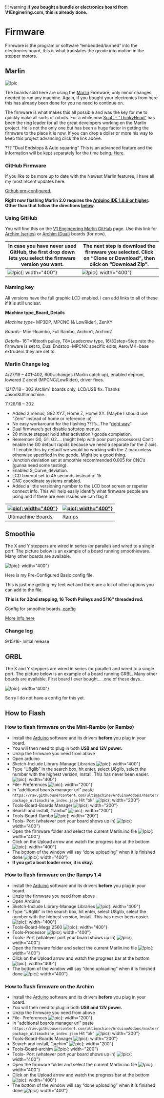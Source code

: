 !!! warning
    **If you bought a bundle or electronics board from V1Enginering.com, this is already done.**

# Firmware
Firmware is the program or software “embedded/burned” into the electronics board, this is what
translates the gcode into motion in the stepper motors.

## Marlin

![!pic](https://www.v1engineering.com/wp-content/uploads/2015/05/Marlin-Logo-GitHub.png)

The boards sold here are using the [Marlin](https://github.com/MarlinFirmware/Marlin) Firmware, only
minor changes needed to run any machine. Again, if you bought your electronics from here this has
already been done for you no need to continue on.

The firmware is what makes this all possible and was the key for me to quickly make all sorts of
robots. For a while now [Scott – “ThinkyHead”](https://www.patreon.com/thinkyhead/posts) has been the ring leader for all the great developers
working on the Marlin project. He is not the only one but has been a huge factor in getting the
firmware to the place it is now. If you can drop a dollar or more his way to keep this project
advancing click the link above.

??? "Dual Endstops & Auto squaring"
    This is an advanced feature and the information will be kept separately for the time being,
    [Here](../electronics/dual-endstops).

### GitHub Firmware

If you like to be more up to date with the Newest Marlin features, I have all my most recent updates here.

[Github pre-configured.](https://github.com/Allted/Marlin/tree/CHOOSE_VERSION)

**Right now flashing Marlin 2.0 requires the [Arduino IDE 1.8.9 or
higher](https://www.arduino.cc/en/Main/Software). Other than that follow the
directions [below](#how-to-flash).**

### Using GitHub

You will find this on the [V1 Engineering Marlin GitHub](https://github.com/Allted/Marlin) page. Use
this link for [Archim
(series)](https://www.dropbox.com/s/ewtzsfl8irxhpsl/Marlin-c4c3fc45d198476bf22ef69800a8a3f8e18707e3.zip?dl=0) or
[Archim (Dual)](https://www.dropbox.com/s/d3fw4rqjbb3gyqb/arch1dual.zip?dl=0) boards (for now).

| In case you have never used GitHub, the first drop down lets you select the firmware version you want. | The next step is download the firmware you selected. Click on “Clone or Download”, then click on “Download Zip”. |
|--------------------------------------------------------------------------------------------------------|------------------------------------------------------------------------------------------------------------------|
| ![!pic](https://www.v1engineering.com/wp-content/uploads/2017/11/select-github.jpg){: width="400"}     | ![!pic](https://www.v1engineering.com/wp-content/uploads/2017/11/download-github.jpg){: width="400"}             |

### Naming key

All versions have the full graphic LCD enabled. I can add links to all of these if it is still unclear.

**Machine type_Board_Details**

_Machine type_– MP3DP, MPCNC (& LowRider), ZenXY

_Boards_– Mini-Roambo, Full Rambo, Archim1, Archim2

_Details_– 16T=16tooth pulley, T8=Leadscrew type, 16/32step=Step rate the firmware is set to, Dual Endstop=MPCNC specific edits, Aero/MK=base extruders they are set to.

### Marlin Change log

4/27/19 – 401-402, 600+changes (Marlin catch up), enabled eeprom, lowered Z accel (MPCNC/LowRider), driver fixes.

12/17/18 – 303 Archim1 boards only, LCD/USB fix. Thanks Jason&Ultimachine.

11/28/18 – 302

- Added 3 menus, G92 XYZ, Home Z, Home XY. (Maybe I should use “Zero” instead of home or reference :p)
- No easy workaround for the flashing ???’s…The “[right way](https://github.com/MarlinFirmware/Marlin/issues/7342)”
- Dual firmware’s get disable softstop menus.
- 20 minute stepper hold after activation / gcode completion.
- Remember G0, G1, G2…. (might help with poor post processors) Can’t enable the G0 default rapids because we need a separate for the Z axis. If I enable this by default we would be working with the Z max unless otherwise specified in the gcode. Might be a good thing.
- Junction deviation set at smoothie recommended 0.005 for CNC’s (gunna need some testing).
- Enabled S_Curve_deviation.
- LCD timeout set to 45 seconds instead of 15.
- CNC coordinate systems enabled.
- Added a little versioning number to the LCD boot screen or repetier connect info. This will help easily identify what firmware people are using and if there are ever issues we can flag it.

| [![pic](https://www.v1engineering.com/wp-content/uploads/2017/04/IMG_20170411_181548-1080x702.jpg){: width="400"}](../electronics/ultimachine.md) | [![pic](https://www.v1engineering.com/wp-content/uploads/2015/04/IMG_20150418_093541-1080x810.jpg){: width="400"}](../electronics/ramps.md) |
|---------------------------------------------------------------------------------------------------------------------------------------------------|---------------------------------------------------------------------------------------------------------------------------------------------|
|  [Ultimachine Boards](../electronics/ultimachine.md)                                                                                              | [Ramps](../electronics/ramps.md)                                                                                                            |

## Smoothie

The X and Y steppers are wired in series (or parallel) and wired to a single port. The picture below
is an example of a board running smoothieware. Many other boards are available.

![!pic](https://www.v1engineering.com/wp-content/uploads/2016/12/IMG_20170405_184727.jpg){: width="400"}

Here is my Pre-Configured Basic config file.

This is just me getting my feet wet and there are a lot of other options you can add to the file.

**This is for 32nd stepping, 16 Tooth Pulleys and  5/16″ threaded rod.**

Config for smoothie boards..[config](https://www.v1engineering.com/wp-content/uploads/2016/09/config.zip)

[More info here](https://www.v1engineering.com/forum/topic/sbase-smoothieware/)

### Change log

9/15/16- Initial release

## GRBL

The X and Y steppers are wired in series (or parallel) and wired to a single port. The picture below
is an example of a board running GRBL. Many other boards are available. First board I ever
bought…..one of these days…

![!pic](https://www.v1engineering.com/wp-content/uploads/2016/12/IMG_20170405_185038.jpg){: width="400"}

Sorry I do not have a config for this yet.

## How to Flash

### How to flash firmware on the Mini-Rambo (or Rambo)

- Install the [Arduino](https://www.arduino.cc/en/Main/Software) software and its drivers **before** you plug in your board.
- You will then need to plug in both **USB and 12V power.**
- Unzip the firmware you need from above
- Open arduino
- Sketch-Include Library-Manage Libraries
![!pic](https://www.v1engineering.com/wp-content/uploads/2016/12/u81.png){: width="400"}
- Type “U8glib” in the search box, hit enter, select U8glib, select the number with the highest
    version, Install. This has never been easier.
![!pic](https://www.v1engineering.com/wp-content/uploads/2016/12/u82.png){: width="400"}
- File- Preferences
![!pic](https://www.v1engineering.com/wp-content/uploads/2016/12/ram1.png){: width="200"}
- In “additional boards manager url” paste
    `https://raw.githubusercontent.com/ultimachine/ArduinoAddons/master/package_ultimachine_index.json`
    Hit “ok”
![!pic](https://www.v1engineering.com/wp-content/uploads/2016/12/ram2.png){: width="200"}
- Tools-Board-Boards Manager
![!pic](https://www.v1engineering.com/wp-content/uploads/2016/12/ram3.png){: width="200"}
- Search and install, “rambo”
![!pic](https://www.v1engineering.com/wp-content/uploads/2016/12/ram4.png){: width="200"}
- Tools-Board-Rambo
![!pic](https://www.v1engineering.com/wp-content/uploads/2016/12/ram5.png){: width="200"}
- Tools- Port (whatever port your board shows up in)
![!pic](https://www.v1engineering.com/wp-content/uploads/2015/12/port.png){: width="400"}
- Open the firmware folder and select the current Marlin.ino file
![!pic](https://www.v1engineering.com/wp-content/uploads/2018/11/Marlin19.jpg){: width="400"}
- Click on the Upload arrow and watch the progress bar at the bottom
![!pic](https://www.v1engineering.com/wp-content/uploads/2015/12/upload.png){: width="400"}
- The bottom of the window will say “done uploading” when it is finished done
![!pic](https://www.v1engineering.com/wp-content/uploads/2015/12/done-e1487436522248.png){: width="400"}
- **If you get a boot loader error, it is okay.**

### How to flash firmware on the Ramps 1.4

- Install the [Arduino](https://www.arduino.cc/en/Main/Software) software and its drivers **before** you plug in your board.
- Unzip the firmware you need from above
- Open Arduino
- Sketch-Include Library-Manage Libraries
![!pic](https://www.v1engineering.com/wp-content/uploads/2016/12/u81.png){: width="400"}
- Type “U8glib” in the search box, hit enter, select U8glib, select the number with the highest
    version, Install. This has never been easier.
![!pic](https://www.v1engineering.com/wp-content/uploads/2016/12/u82.png){: width="400"}
- Tools-Board-Mega 2560
![!pic](https://www.v1engineering.com/wp-content/uploads/2015/12/board.png){: width="400"}
- Tools-Processor
![!pic](https://www.v1engineering.com/wp-content/uploads/2015/12/proc.png){: width="400"}
- Tools- Port (whatever port your board shows up in)
![!pic](https://www.v1engineering.com/wp-content/uploads/2015/12/port.png){: width="400"}
- Open the firmware folder and select the current Marlin.ino file
![!pic](https://www.v1engineering.com/wp-content/uploads/2018/11/Marlin19.jpg){: width="400"}
- Click on the Upload arrow and watch the progress bar at the bottom
![!pic](https://www.v1engineering.com/wp-content/uploads/2015/12/upload.png){: width="400"}
- The bottom of the window will say “done uploading” when it is finished done
![!pic](https://www.v1engineering.com/wp-content/uploads/2015/12/done-e1487436522248.png){: width="400"}

### How to flash firmware on the Archim

- Install the [Arduino](https://www.arduino.cc/en/Main/Software) software and its drivers **before** you plug in your board.
- You will then need to plug in both **USB and 12V power.**
- Unzip the firmware you need from above
- File- Preferences
![!pic](https://www.v1engineering.com/wp-content/uploads/2016/12/ram1.png){: width="200"}
- In “additional boards manager url” paste
    `https://raw.githubusercontent.com/ultimachine/ArduinoAddons/master/package_ultimachine_index.json`
    Hit “ok”
![!pic](https://www.v1engineering.com/wp-content/uploads/2016/12/ram2.png){: width="200"}
- Tools-Board-Boards Manager
![!pic](https://www.v1engineering.com/wp-content/uploads/2016/12/ram3.png){: width="200"}
- Search and install, “archim”
![!pic](https://www.v1engineering.com/wp-content/uploads/2016/12/ram4.png){: width="200"}
- Tools-Board-archim
![!pic](https://www.v1engineering.com/wp-content/uploads/2016/12/ram5.png){: width="200"}
- Tools- Port (whatever port your board shows up in)
![!pic](https://www.v1engineering.com/wp-content/uploads/2015/12/port.png){: width="400"}
- Open the firmware folder and select the current Marlin.ino file
![!pic](https://www.v1engineering.com/wp-content/uploads/2018/11/Marlin19.jpg){: width="400"}
- Click on the Upload arrow and watch the progress bar at the bottom
![!pic](https://www.v1engineering.com/wp-content/uploads/2015/12/upload.png){: width="400"}
- The bottom of the window will say “done uploading” when it is finished done
![!pic](https://www.v1engineering.com/wp-content/uploads/2015/12/done-e1487436522248.png){: width="400"}



